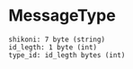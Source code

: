 # MessageType

``````
shikoni: 7 byte (string)
id_legth: 1 byte (int)
type_id: id_legth bytes (int)
``````
